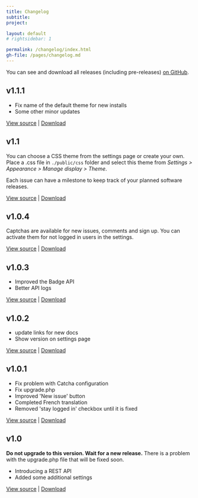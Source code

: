 ```yaml
---
title: Changelog
subtitle:
project:

layout: default
# rightsidebar: 1

permalink: /changelog/index.html
gh-file: /pages/changelog.md
---
```

You can see and download all releases (including pre-releases) [on GitHub](https://github.com/bugtrackr/Nireus/releases).

## v1.1.1
* Fix name of the default theme for new installs
* Some other minor updates

[View source](https://github.com/bugtrackr/Nireus/tree/v1.1.1) |
[Download](https://github.com/bugtrackr/Nireus/releases/tag/v1.1.1)

## v1.1
You can choose a CSS theme from the settings page or create your own.
Place a .css file in `./public/css` folder and select this theme from *Settings > Appearance > Manage display > Theme*.

Each issue can have a milestone to keep track of your planned software releases.

[View source](https://github.com/bugtrackr/Nireus/tree/v1.1) |
[Download](https://github.com/bugtrackr/Nireus/releases/tag/v1.1)

## v1.0.4
Captchas are available for new issues, comments and sign up. You can activate them for not logged in users in the settings.

[View source](https://github.com/bugtrackr/Nireus/tree/v1.0.4) | 
[Download](https://github.com/bugtrackr/Nireus/releases/tag/v1.0.4)

## v1.0.3
* Improved the Badge API
* Better API logs

[View source](https://github.com/bugtrackr/Nireus/tree/v1.0.3) |
[Download](https://github.com/bugtrackr/Nireus/releases/tag/v1.0.3)

## v1.0.2
* update links for new docs
* Show version on settings page

[View source](https://github.com/bugtrackr/Nireus/tree/v1.0.2) |
[Download](https://github.com/bugtrackr/Nireus/releases/tag/v1.0.2)

## v1.0.1
* Fix problem with Catcha configuration
* Fix upgrade.php
* Improved 'New issue' button
* Completed French translation
* Removed 'stay logged in' checkbox until it is fixed

[View source](https://github.com/bugtrackr/Nireus/tree/v1.0.1) |
[Download](https://github.com/bugtrackr/Nireus/releases/tag/v1.0.1)

## v1.0
**Do not upgrade to this version. Wait for a new release.**
There is a problem with the upgrade.php file that will be fixed soon.

* Introducing a REST API
* Added some additional settings

[View source](https://github.com/bugtrackr/Nireus/tree/v1.0) |
[Download](https://github.com/bugtrackr/Nireus/releases/tag/v1.0)
